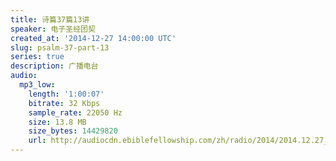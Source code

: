 ```yaml
---
title: 诗篇37篇13讲
speaker: 电子圣经团契
created_at: '2014-12-27 14:00:00 UTC'
slug: psalm-37-part-13
series: true
description: 广播电台
audio:
  mp3_low:
    length: '1:00:07'
    bitrate: 32 Kbps
    sample_rate: 22050 Hz
    size: 13.8 MB
    size_bytes: 14429820
    url: http://audiocdn.ebiblefellowship.com/zh/radio/2014/2014.12.27_EBF_-_Psalm_37_Part_13.mp3
---
```

